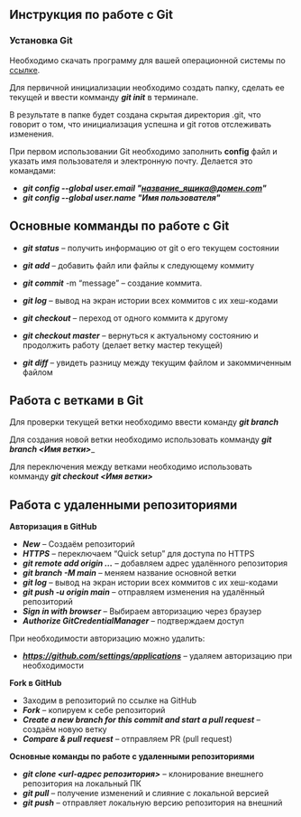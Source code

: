 ## **Инструкция по работе с Git**

### **Установка Git**

Необходимо скачать программу для вашей операционной системы по [ссылке](https://git-scm.com/downloads).


Для первичной инициализации необходимо создать папку, сделать ее текущей и ввести комманду *__git init__*  в терминале.

В результате в папке будет создана скрытая директория .git, что говорит о том, что инициализация успешна и git готов отслеживать изменения.

При первом использовании Git необходимо заполнить **config** файл и указать имя пользователя и электронную почту. Делается это командами:
* __*git config --global user.email "название_ящика@домен.com"*__
* __*git config --global user.name "Имя пользователя"*__

## **Основные комманды по работе с Git**

* _**git status**_ – получить информацию от git о его текущем состоянии

* _**git add**_ – добавить файл или файлы к следующему коммиту

*  _**git commit**_ -m “message” – создание коммита.

* _**git log**_ – вывод на экран истории всех коммитов с их хеш-кодами

* _**git checkout**_ – переход от одного коммита к другому

* _**git checkout master**_ – вернуться к актуальному состоянию и продолжить работу (делает ветку мастер текущей)
*  _**git diff**_ – увидеть разницу между текущим файлом и закоммиченным файлом

## **Работа с ветками в Git**

Для проверки текущей ветки необходимо ввести команду _**git branch**_ 


Для создания новой ветки необходимо использовать комманду _**git branch <Имя ветки>**__

Для переключения между ветками необходимо использовать комманду _**git checkout <Имя ветки>**_


## **Работа с удаленными репозиториями**

**Авторизация в GitHub**

+ ***New*** – Создаём репозиторий
+ ***HTTPS*** – переключаем “Quick setup” для доступа по HTTPS
+ ***git remote add origin …*** – добавляем адрес удалённого репозитория
+ ***git branch -M main*** – меняем название основной ветки
+ ***git log*** – вывод на экран истории всех коммитов с их хеш-кодами
+ ***git push -u origin main*** – отправляем изменения на удалённый репозиторий
+ ***Sign in with browser*** – Выбираем авторизацию через браузер
+ ***Authorize GitCredentialManager*** – подтверждаем доступ

При необходимости авторизацию можно удалить:
+ ***https://github.com/settings/applications*** – удаляем авторизацию при
необходимости

**Fork в GitHub**
+ Заходим в репозиторий по ссылке на GitHub
+ ***Fork*** – копируем к себе репозиторий
+ ***Create a new branch for this commit and start a pull request*** – создаём новую ветку
+ ***Compare & pull request*** – отправляем PR (pull request)

**Основные команды по работе с удаленными репозиториями**

+ ***git clone <url-адрес репозитория>*** – клонирование внешнего репозитория на
локальный ПК
+ ***git pull*** – получение изменений и слияние с локальной версией
+ ***git push*** – отправляет локальную версию репозитория на внешний









